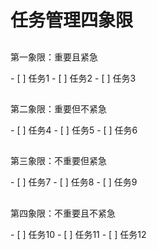 # 任务管理四象限

## <span style="color:red">

第一象限：重要且紧急

</span>
- [ ] 任务1
- [ ] 任务2
- [ ] 任务3

## <span style="color:orange">

第二象限：重要但不紧急

</span>
- [ ] 任务4
- [ ] 任务5
- [ ] 任务6

## <span style="color:blue">

第三象限：不重要但紧急

</span>
- [ ] 任务7
- [ ] 任务8
- [ ] 任务9

## <span style="color:gray">

第四象限：不重要且不紧急

</span>
- [ ] 任务10
- [ ] 任务11
- [ ] 任务12
